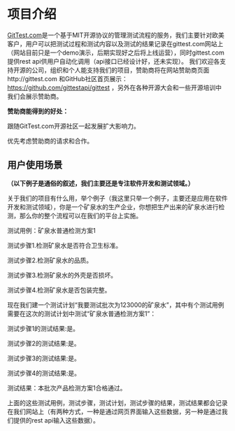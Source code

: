 # 项目介绍

[GitTest.com](http://gittest.com)是一个基于MIT开源协议的管理测试流程的服务，我们主要针对欧美客户，用户可以把测试过程和测试内容以及测试的结果记录在gittest.com网站上（网站目前只是一个demo演示，后期实现好之后将上线运营），同时gittest.com提供rest api供用户自动化调用（api接口已经设计好，还未实现）。
我们欢迎各支持开源的公司，组织和个人能支持我们的项目，赞助商将在网站赞助商页面http://gittest.com 和GitHub社区首页展示：https://github.com/gittestapi/gittest ，另外在各种开源大会和一些开源培训中我们会展示赞助商。

**赞助商能得到的好处：**

跟随GitTest.com开源社区一起发展扩大影响力。

优先考虑赞助商的请求和合作。

##  用户使用场景
**（以下例子是通俗的叙述，我们主要还是专注软件开发和测试领域。）**

关于我们的项目有什么用，举个例子（我这里只举一个例子，主要还是应用在软件开发和测试领域），你是一个矿泉水的生产企业，你想把生产出来的矿泉水进行检测，那么你的整个流程可以在我们的平台上实施。

测试用例：矿泉水普通检测方案1

测试步骤1.检测矿泉水是否符合卫生标准。

测试步骤2.检测矿泉水的品质。

测试步骤3.检测矿泉水的外壳是否损坏。

测试步骤4.检测矿泉水是否包装完整。

现在我们建一个测试计划“我要测试批次为123000的矿泉水”，其中有个测试用例需要在这次的测试计划中测试“矿泉水普通检测方案1”：

测试步骤1的测试结果:是。

测试步骤2的测试结果:是。

测试步骤3的测试结果:是。

测试步骤4的测试结果:是。

测试结果：本批次产品检测方案1合格通过。

上面的这些测试用例，测试步骤，测试计划，测试步骤的结果，测试结果都会记录在我们网站上（有两种方式，一种是通过网页界面输入这些数据，另一种是通过我们提供的rest api输入这些数据）。

